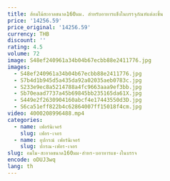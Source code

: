 ```yaml
---
title: ส้อมไม้สะอาดขนาด160มม. สำหรับอาหารแข็งในบรรจุภัณฑ์แต่ละชิ้น
price: '14256.59'
price_original: '14256.59'
currency: THB
discount: ''
rating: 4.5
volume: 72
image: S48ef240961a34b04b67ecbb88e2411776.jpg
images:
  - S48ef240961a34b04b67ecbb88e2411776.jpg
  - S7b4d1b945d5a435da92a02035aeb0783c.jpg
  - S233e9ec8a5214788a4fc9663aaa9ef3bb.jpg
  - Sb70eaad7737a45b69845bb235165da61X.jpg
  - S449e2f2630904160abcf4e17443550d3D.jpg
  - S6ca51eff822b4c62864007ff15018f4cm.jpg
video: 4000208996488.mp4
categories:
  - name: เฟอร์นิเจอร์
    slug: เฟอร-เจอร
  - name: อุปกรณ์ เฟอร์นิเจอร์
    slug: ปกรณ-เฟอร-เจอร
slug: อมไม-สะอาดขนาด160มม-สำหร-บอาหารแข-งในบรรจ
encode: oDUJ3wq
lang: th
---
```

  